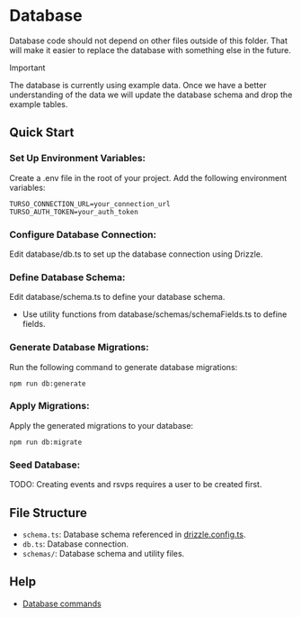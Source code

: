 # Database

Database code should not depend on other files outside of this folder. That will make it easier to replace the database with something else in the future.

> [!IMPORTANT]  
> The database is currently using example data. Once we have a better understanding of the data we will update the database schema and drop the example tables.

## Quick Start

### Set Up Environment Variables:  

Create a .env file in the root of your project. Add the following environment variables:  

```dotenv
TURSO_CONNECTION_URL=your_connection_url
TURSO_AUTH_TOKEN=your_auth_token
```

### Configure Database Connection:  

Edit database/db.ts to set up the database connection using Drizzle.

### Define Database Schema:  

Edit database/schema.ts to define your database schema.

* Use utility functions from database/schemas/schemaFields.ts to define fields.

### Generate Database Migrations:  

Run the following command to generate database migrations:  

```shell
npm run db:generate
```

### Apply Migrations:  

Apply the generated migrations to your database:  

```shell
npm run db:migrate
```

### Seed Database:

TODO: Creating events and rsvps requires a user to be created first.

## File Structure

- `schema.ts`: Database schema referenced in [drizzle.config.ts](/drizzle.config.ts).
- `db.ts`: Database connection.
- `schemas/`: Database schema and utility files.

## Help

- [Database commands](doc/en/drizzle.md)
